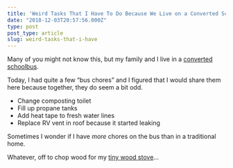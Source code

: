 ```yaml
---
title: 'Weird Tasks That I Have To Do Because We Live on a Converted Schoolbus'
date: "2018-12-03T20:57:56.000Z"
type: post 
post_type: article
slug: weird-tasks-that-i-have
---
```

Many of you might not know this, but my family and I live in a [converted schoolbus](http://trebventure.com). 

Today, I had quite a few “bus chores” and I figured that I would share them here because together, they do seem a bit odd. 

- Change composting toilet 
- Fill up propane tanks
- Add heat tape to fresh water lines
- Replace RV vent in roof because it started leaking

Sometimes I wonder if I have _more_ chores on the bus than in a traditional home. 

Whatever, off to chop wood for my [tiny wood stove](http://www.instagram.com/trebventure/p/Bj47D7hn2U9/)...

